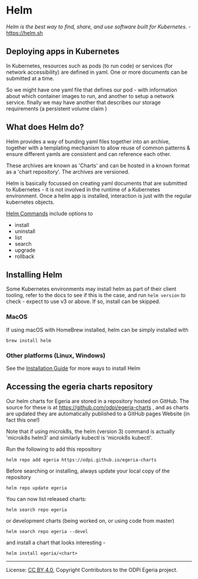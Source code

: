 <!-- SPDX-License-Identifier: CC-BY-4.0 -->
<!-- Copyright Contributors to the ODPi Egeria project. -->
# Helm

_Helm is the best way to find, share, and use software built for Kubernetes._ - https://helm.sh

## Deploying apps in Kubernetes

In Kubernetes, resources such as pods (to run code) or services (for network accessibility) are defined in yaml. One or more documents can be submitted at a time.

So we might have one yaml file that defines our pod - with information about which container images to run, and another to setup a network service. finally we may have another that describes our storage requirements (a persistent volume claim
)

## What does Helm do?

Helm provides a way of bunding yaml files together into an archive, together with a templating mechanism to allow reuse of common patterns & ensure different yamls are consistent and can reference each other.

These archives are known as 'Charts' and can be hosted in a known format as a 'chart repository'. The archives are versioned.

Helm is basically focussed on creating yaml documents that are submitted to Kubernetes - it is not involved in the runtime of a Kubernetes environment. Once a helm app is installed, interaction is just with the regular kubernetes objects.

[Helm Commands](https://helm.sh/docs/helm/helm/) include options to
* install
* uninstall
* list
* search
* upgrade
* rollback

## Installing Helm

Some Kubernetes environments may install helm as part of their client tooling, refer to the docs to see if this is the case, and run `helm version` to check - expect to use v3 or above. If so, install can be skipped.

### MacOS

If using macOS with HomeBrew installed, helm can be simply installed with
```shell
brew install helm
```

### Other platforms (Linux, Windows)

See the [Installation Guide](https://helm.sh/docs/intro/install/) for more ways to install Helm

## Accessing the egeria charts repository

Our helm charts for Egeria are stored in a repository hosted on GitHub. The source for these is at https://github.com/odpi/egeria-charts , and as charts are updated they are automatically published to a GitHub pages Website (in fact this one!)

Note that if using microk8s, the helm (version 3) command is actually 'microk8s helm3' and similarly kubectl is 'microk8s kubectl'.

Run the following to add this repository
```shell
helm repo add egeria https://odpi.github.io/egeria-charts
```

Before searching or installing, always update your local copy of the repository
```shell
helm repo update egeria
```
You can now list released charts:
```shell
helm search repo egeria
```

or development charts (being worked on, or using code from master)
```shell
helm search repo egeria --devel
```
and install a chart that looks interesting - 
```shell
helm install egeria/<chart>
```
----
License: [CC BY 4.0](https://creativecommons.org/licenses/by/4.0/),
Copyright Contributors to the ODPi Egeria project.
